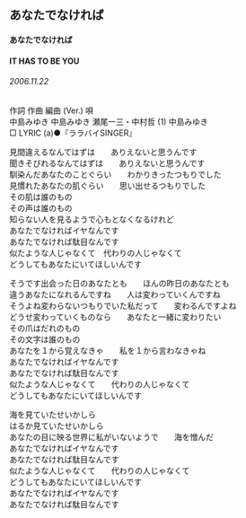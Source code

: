 ## あなたでなければ
#### あなたでなければ
#### IT HAS TO BE YOU
###### 2006.11.22


作詞  作曲  編曲 (Ver.)   唄   
中島みゆき   中島みゆき   瀬尾一三・中村哲 (1)  中島みゆき   
□ LYRIC (a)●『ララバイSINGER』   
   
見間違えるなんてはずは　　ありえないと思うんです   
聞きそびれるなんてはずは　　ありえないと思うんです   
馴染んだあなたのことぐらい　　わかりきったつもりでした   
見慣れたあなたの肌ぐらい　　思い出せるつもりでした   
その肌は誰のもの   
その声は誰のもの   
知らない人を見るようで心もとなくなるけれど   
あなたでなければイヤなんです   
あなたでなければ駄目なんです   
似たような人じゃなくて　代わりの人じゃなくて   
どうしてもあなたにいてほしいんです   
   
そうです出会った日のあなたとも　　ほんの昨日のあなたとも   
違うあなたになれるんですね　　人は変わっていくんですね   
そうよね変わらないつもりでいた私だって　　変わるんですよね   
どうせ変わっていくものなら　　あなたと一緒に変わりたい   
その爪はだれのもの   
その文字は誰のもの   
あなたを１から覚えなきゃ　　私を１から言わなきゃね   
あなたでなければイヤなんです   
あなたでなければ駄目なんです   
似たような人じゃなくて　　代わりの人じゃなくて   
どうしてもあなたにいてほしいんです   
   
海を見ていたせいかしら   
はるか見ていたせいかしら   
あなたの目に映る世界に私がいないようで　　海を憎んだ   
あなたでなければイヤなんです   
あなたでなければ駄目なんです   
似たような人じゃなくて　　代わりの人じゃなくて   
どうしてもあなたにいてほしいんです   
あなたでなければイヤなんです   
あなたでなければ駄目なんです   